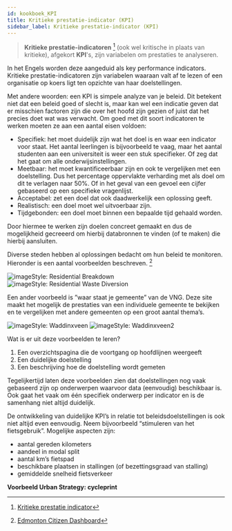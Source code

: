 ```yaml
---
id: kookboek_KPI
title: Kritieke prestatie-indicator (KPI)
sidebar_label: Kritieke prestatie-indicator (KPI)
---
```

>**Kritieke prestatie-indicatoren** [^1] (ook wel kritische in plaats van kritieke), afgekort **KPI**'s, zijn variabelen om prestaties te analyseren.

In het Engels worden deze aangeduid als key performance indicators. Kritieke prestatie-indicatoren zijn variabelen waaraan valt af te lezen of een organisatie op koers ligt ten opzichte van haar doelstellingen.

Met andere woorden: een KPI is simpele analyze van je beleid. Dit betekent niet dat een beleid goed of slecht is, maar kan wel een indicatie geven dat er misschien factoren zijn die over het hoofd zijn gezien of juist dat het precies doet wat was verwacht. Om goed met dit soort indicatoren te werken moeten ze aan een aantal eisen voldoen:

* Specifiek: het moet duidelijk zijn wat het doel is en waar een indicator voor staat. Het aantal leerlingen is bijvoorbeeld te vaag, maar het aantal studenten aan een universiteit is weer een stuk specifieker. Of zeg dat het gaat om alle onderwijsinstellingen. 
* Meetbaar: het moet kwantificeerbaar zijn en ook te vergelijken met een doelstelling. Dus het percentage oppervlakte verharding met als doel om dit te verlagen naar 50%. Of in het geval van een gevoel een cijfer gebaseerd op een specifieke vragenlijst.
* Acceptabel: zet een doel dat ook daadwerkelijk een oplossing geeft. 
* Realistisch: een doel moet wel uitvoerbaar zijn. 
* Tijdgebonden: een doel moet binnen een bepaalde tijd gehaald worden.

Door hiermee te werken zijn doelen concreet gemaakt en dus de mogelijkheid gecreeerd om hierbij databronnen te vinden (of te maken) die hierbij aansluiten.

Diverse steden hebben al oplossingen bedacht om hun beleid te monitoren. Hieronder is een aantal voorbeelden beschreven. [^2]

<img class="imageStyle shadowing" src="/docs/assets/Kookboek/KPI_ResidentialBreakdown.png" target="_blank" alt="imageStyle: Residential Breakdown"/>
<img class="imageStyle shadowing" src="/docs/assets/Kookboek/KPI_ResidentialWasteDiversion.png" target="_blank" alt="imageStyle: Residential Waste Diversion"/>

Een ander voorbeeld is ”waar staat je gemeente” van de VNG. Deze site maakt het mogelijk de prestaties van een individuele gemeente te bekijken en te vergelijken met andere gemeenten op een groot aantal thema’s.

<img class="imageStyle shadowing" src="/docs/assets/Kookboek/KPI_Waddinxveen.png" target="_blank" alt="imageStyle: Waddinxveen"/>
<img class="imageStyle shadowing" src="/docs/assets/Kookboek/KPI_Waddinxveen2.png" target="_blank" alt="imageStyle: Waddinxveen2"/>

Wat is er uit deze voorbeelden te leren?

1. Een overzichtspagina die de voortgang op hoofdlijnen weergeeft
2. Een duidelijke doelstelling
3. Een beschrijving hoe de doelstelling wordt gemeten

Tegelijkertijd laten deze voorbeelden zien dat doelstellingen nog vaak gebaseerd zijn op onderwerpen waarvoor data (eenvoudig) beschikbaar is. Ook gaat het vaak om één specifiek onderwerp per indicator en is de samenhang niet altijd duidelijk.

De ontwikkeling van duidelijke KPI’s in relatie tot beleidsdoelstellingen is ook niet altijd even eenvoudig. Neem bijvoorbeeld “stimuleren van het fietsgebruik”. Mogelijke aspecten zijn:
* aantal gereden kilometers
* aandeel in modal split
* aantal km’s fietspad
* beschikbare plaatsen in stallingen (of bezettingsgraad van stalling)
* gemiddelde snelheid fietsverkeer

**Voorbeeld Urban Strategy: cycleprint**




[^1]: [Kritieke prestatie indicator](https://nl.wikipedia.org/wiki/Kritieke_prestatie-indicator)
[^2]: [Edmonton Citizen Dashboard](https://dashboard.edmonton.ca/)